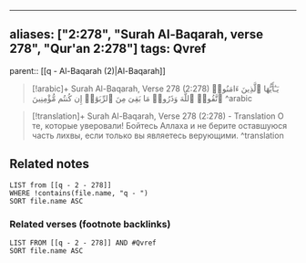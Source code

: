
---
aliases: ["2:278", "Surah Al-Baqarah, verse 278", "Qur'an 2:278"]
tags: Qvref
---

parent:: [[q - Al-Baqarah (2)|Al-Baqarah]]

> [!arabic]+ Surah Al-Baqarah, Verse 278 (2:278)
> <span class="quran-arabic">يَـٰٓأَيُّهَا ٱلَّذِينَ ءَامَنُوا۟ ٱتَّقُوا۟ ٱللَّهَ وَذَرُوا۟ مَا بَقِىَ مِنَ ٱلرِّبَوٰٓا۟ إِن كُنتُم مُّؤْمِنِينَ</span>
^arabic

> [!translation]+ Surah Al-Baqarah, Verse 278 (2:278) - Translation
> О те, которые уверовали! Бойтесь Аллаха и не берите оставшуюся часть лихвы, если только вы являетесь верующими.
^translation



## Related notes
```dataview
LIST from [[q - 2 - 278]]
WHERE !contains(file.name, "q - ")
SORT file.name ASC
```

### Related verses (footnote backlinks)
```dataview
LIST FROM [[q - 2 - 278]] AND #Qvref
SORT file.name ASC
```

